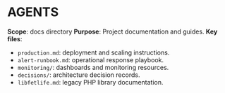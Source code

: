 # AGENTS
**Scope**: docs directory
**Purpose**: Project documentation and guides.
**Key files**:
- `production.md`: deployment and scaling instructions.
- `alert-runbook.md`: operational response playbook.
- `monitoring/`: dashboards and monitoring resources.
- `decisions/`: architecture decision records.
- `libfetlife.md`: legacy PHP library documentation.
